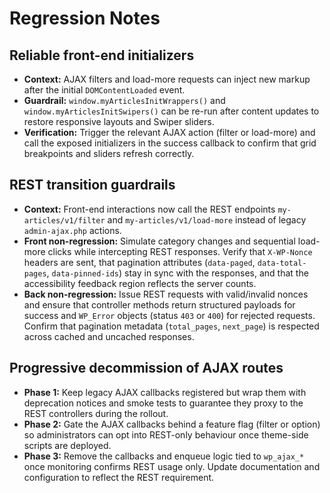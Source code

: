 # Regression Notes

## Reliable front-end initializers
- **Context:** AJAX filters and load-more requests can inject new markup after the initial `DOMContentLoaded` event.
- **Guardrail:** `window.myArticlesInitWrappers()` and `window.myArticlesInitSwipers()` can be re-run after content updates to restore responsive layouts and Swiper sliders.
- **Verification:** Trigger the relevant AJAX action (filter or load-more) and call the exposed initializers in the success callback to confirm that grid breakpoints and sliders refresh correctly.

## REST transition guardrails
- **Context:** Front-end interactions now call the REST endpoints `my-articles/v1/filter` and `my-articles/v1/load-more` instead of legacy `admin-ajax.php` actions.
- **Front non-regression:** Simulate category changes and sequential load-more clicks while intercepting REST responses. Verify that `X-WP-Nonce` headers are sent, that pagination attributes (`data-paged`, `data-total-pages`, `data-pinned-ids`) stay in sync with the responses, and that the accessibility feedback region reflects the server counts.
- **Back non-regression:** Issue REST requests with valid/invalid nonces and ensure that controller methods return structured payloads for success and `WP_Error` objects (status `403` or `400`) for rejected requests. Confirm that pagination metadata (`total_pages`, `next_page`) is respected across cached and uncached responses.

## Progressive decommission of AJAX routes
- **Phase 1:** Keep legacy AJAX callbacks registered but wrap them with deprecation notices and smoke tests to guarantee they proxy to the REST controllers during the rollout.
- **Phase 2:** Gate the AJAX callbacks behind a feature flag (filter or option) so administrators can opt into REST-only behaviour once theme-side scripts are deployed.
- **Phase 3:** Remove the callbacks and enqueue logic tied to `wp_ajax_*` once monitoring confirms REST usage only. Update documentation and configuration to reflect the REST requirement.
